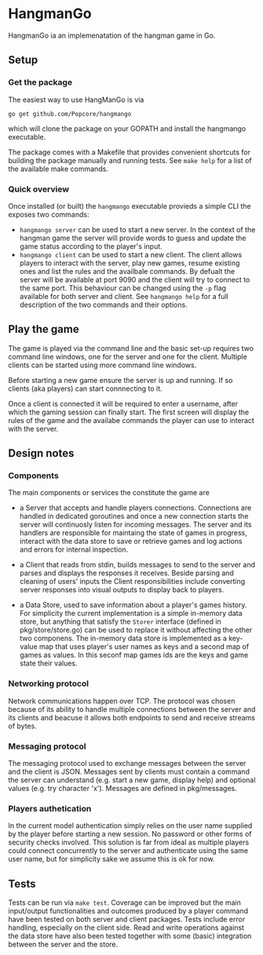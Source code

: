 # HangmanGo
HangmanGo ia an implemenatation of the hangman game in Go.

## Setup

### Get the package
The easiest way to use HangManGo is via
```
go get github.com/Popcore/hangmango
```
which will clone the package on your GOPATH and install the hangmango executable.

The package comes with a Makefile that provides convenient shortcuts for building the package manually and running tests.
See `make help` for a list of the available make commands.

### Quick overview
Once installed (or built) the `hangmango` executable provieds a simple CLI the exposes two commands:
- `hangmango server` can be used to start a new server. In the context of the hangman game the server will provide words to guess and update the game status according to the player's input.
- `hangmango client` can be used to start a new client. The client allows players to interact with the server, play new games, resume existing ones and list the rules and the availbale commands.
By defualt the server will be available at port 9090 and the client will try to connect to the same port. This behaviour can be changed using the `-p` flag available for both server and client.
See `hangmango help` for a full description of the two commands and their options.

## Play the game
The game is played via the command line and the basic set-up requires two command line windows, one for the server and one for the client. Multiple clients can be started using more command line windows.

Before starting a new game ensure the server is up and running. If so clients (aka players) can start connnecting to it.

Once a client is connected it will be required to enter a username, after which the gaming session can finally start.
The first screen will display the rules of the game and the availabe commands the player can use to interact with the server.

## Design notes

### Components
The main components or services the constitute the game are

- a Server that accepts and handle players connections. Connections are handled in dedicated goroutines and once a new connection starts the server will continuosly listen for incoming messages. The server and its handlers are responsible for maintaing the state of games in progress, interact with the data store to save or retrieve games and log actions and errors for internal inspection.

- a Client that reads from stdin, builds messages to send to the server and parses and displays the responses it receives.
Beside parsing and cleaning of users' inputs the Client responsibilities include converting server responses into visual outputs to display back to players.

- a Data Store, used to save information about a player's games history. For simplicity the current implementation is a simple in-memory data store, but anything that satisfy the `Storer` interface (defined in pkg/store/store.go) can be used to replace it without affecting the other two componens.
The in-memory data store is implemented as a key-value map that uses player's user names as keys and a second map of games as values. In this seconf map games ids are the keys and game state their values.

### Networking protocol
Network communications happen over TCP. The protocol was chosen because of its ability to handle multiple connections between the server and its clients and beacuse it allows both endpoints to send and receive streams of bytes.

### Messaging protocol
The messaging protocol used to exchange messages between the server and the client is JSON. Messages sent by clients must contain a command the server can understand (e.g. start a new game, display help) and optional values (e.g. try character 'x').
Messages are defined in pkg/messages.

### Players authetication
In the current model authentication simply relies on the user name supplied by the player before starting a new session. No password or other forms of security checks involved. This solution is far from ideal as multiple players could connect concurrently to the server and authenticate using the same user name, but for simplicity sake we assume this is ok for now.

## Tests
Tests can be run via `make test`.
Coverage can be improved but the main input/output functionalities and outcomes produced by a player command have been tested on both server and client packages. Tests include error handling, especially on the client side. Read and write operations against the data store have also been tested together with some (basic) integration between the server and the store.

